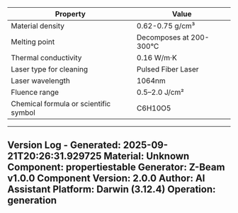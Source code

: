 | Property | Value |
|----------|-------|
| Material density | 0.62-0.75 g/cm³ |
| Melting point | Decomposes at 200-300°C |
| Thermal conductivity | 0.16 W/m·K |
| Laser type for cleaning | Pulsed Fiber Laser |
| Laser wavelength | 1064nm |
| Fluence range | 0.5–2.0 J/cm² |
| Chemical formula or scientific symbol | C6H10O5 |


---
Version Log - Generated: 2025-09-21T20:26:31.929725
Material: Unknown
Component: propertiestable
Generator: Z-Beam v1.0.0
Component Version: 2.0.0
Author: AI Assistant
Platform: Darwin (3.12.4)
Operation: generation
---